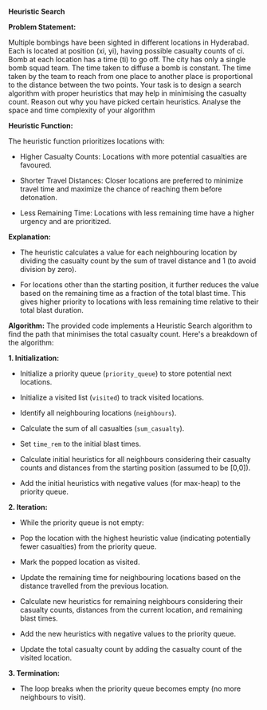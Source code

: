 **Heuristic Search**  

**Problem Statement:**  

Multiple bombings have been sighted in different locations in Hyderabad. Each is located at
position (xi, yi), having possible casualty counts of ci. Bomb at each location has a time (ti)
to go off. The city has only a single bomb squad team. The time taken to diffuse a bomb is
constant. The time taken by the team to reach from one place to another place is proportional
to the distance between the two points. Your task is to design a search algorithm with proper
heuristics that may help in minimising the casualty count. Reason out why you have picked
certain heuristics. Analyse the space and time complexity of your algorithm  

**Heuristic Function:**

The heuristic function prioritizes locations with:

- Higher Casualty Counts: Locations with more potential casualties are favoured.
  
- Shorter Travel Distances: Closer locations are preferred to minimize travel time and
maximize the chance of reaching them before detonation.

- Less Remaining Time: Locations with less remaining time have a higher urgency and are
prioritized.

**Explanation:**

- The heuristic calculates a value for each neighbouring location by dividing the casualty
count by the sum of travel distance and 1 (to avoid division by zero).

- For locations other than the starting position, it further reduces the value based on the
remaining time as a fraction of the total blast time. This gives higher priority to locations with
less remaining time relative to their total blast duration.

**Algorithm:**
The provided code implements a Heuristic Search algorithm to find the path that minimises
the total casualty count. Here's a breakdown of the algorithm:

**1. Initialization:**

- Initialize a priority queue (`priority_queue`) to store potential next locations.
  
- Initialize a visited list (`visited`) to track visited locations.
  
- Identify all neighbouring locations (`neighbours`).
  
- Calculate the sum of all casualties (`sum_casualty`).
  
- Set `time_rem` to the initial blast times.
  
- Calculate initial heuristics for all neighbours considering their casualty counts and
distances from the starting position (assumed to be [0,0]).

- Add the initial heuristics with negative values (for max-heap) to the priority queue.
  
  
**2. Iteration:**

- While the priority queue is not empty:
  
- Pop the location with the highest heuristic value (indicating potentially fewer casualties)
from the priority queue.

- Mark the popped location as visited.
  
- Update the remaining time for neighbouring locations based on the distance travelled
from the previous location.

- Calculate new heuristics for remaining neighbours considering their casualty counts,
distances from the current location, and remaining blast times.

- Add the new heuristics with negative values to the priority queue.

- Update the total casualty count by adding the casualty count of the visited location.

**3. Termination:**

- The loop breaks when the priority queue becomes empty (no more neighbours to visit).
  




